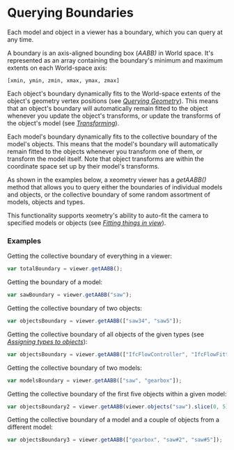 # Querying Boundaries

Each model and object in a viewer has a boundary, which you can query at any time.

A boundary is an axis-aligned bounding box \(_AABB\)_ in World space. It's represented as an array containing the boundary's minimum and maximum extents on each World-space axis:

```
[xmin, ymin, zmin, xmax, ymax, zmax]
```

Each object's boundary dynamically fits to the World-space extents of the object's geometry vertex positions \(see [_Querying Geometry_](https://www.gitbook.com/book/xeolabs/xeometry/edit#)\). This means that an object's boundary will automatically remain fitted to the object whenever you update the object's transforms, or update the transforms of the object's model \(see [_Transforming_](transforming.md)\).

Each model's boundary dynamically fits to the collective boundary of the model's objects. This means that the model's boundary will automatically remain fitted to the objects whenever you transform one of them, or transform the model itself. Note that object transforms are within the coordinate space set up by their model's transforms.

As shown in the examples below, a xeometry viewer has a _getAABB\(\)_ method that allows you to query either the boundaries of individual models and objects, or the collective boundary of some random assortment of models, objects and types.

This functionality supports xeometry's ability to auto-fit the camera to specified models or objects \(see [_Fitting things in view_](fittingThingsInView.md)\).

### Examples

Getting the collective boundary of everything in a viewer:

```javascript
var totalBoundary = viewer.getAABB();
```

Getting the boundary of a model:

```javascript
var sawBoundary = viewer.getAABB("saw");
```

Getting the collective boundary of two objects:

```javascript
var objectsBoundary = viewer.getAABB(["saw34", "saw5"]);
```

Getting the collective boundary of all objects of the given types \(see [_Assigning types to objects_](assigningTypesToObjects.md)\):

```javascript
var objectsBoundary = viewer.getAABB(["IfcFlowController", "IfcFlowFitting"]);
```

Getting the collective boundary of two models:

```javascript
var modelsBoundary = viewer.getAABB(["saw", "gearbox"]);
```

Getting the collective boundary of the first five objects within a given model:

```javascript
var objectsBoundary2 = viewer.getAABB(viewer.objects("saw").slice(0, 5));
```

Getting the collective boundary of a model and a couple of objects from a different model:

```javascript
var objectsBoundary3 = viewer.getAABB(["gearbox", "saw#2", "saw#5"]);
```



